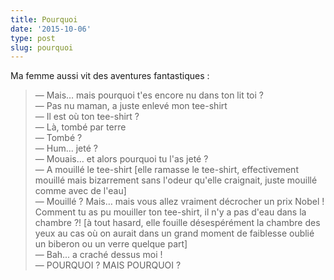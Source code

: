 ```yaml
---
title: Pourquoi
date: '2015-10-06'
type: post
slug: pourquoi
---
```


Ma femme aussi vit des aventures fantastiques :

> — Mais… mais pourquoi t'es encore nu dans ton lit toi ?  
> — Pas nu maman, a juste enlevé mon tee-shirt  
> — Il est où ton tee-shirt ?  
> — Là, tombé par terre  
> — Tombé ?  
> — Hum... jeté ?  
> — Mouais… et alors pourquoi tu l'as jeté ?  
> — A mouillé le tee-shirt [elle ramasse le tee-shirt, effectivement mouillé mais bizarrement sans l'odeur qu'elle craignait, juste mouillé comme avec de l'eau]  
> — Mouillé ? Mais… mais vous allez vraiment décrocher un prix Nobel ! Comment tu as pu mouiller ton tee-shirt, il n'y a pas d'eau dans la chambre ?! [à tout hasard, elle fouille désespérément la chambre des yeux au cas où on aurait dans un grand moment de faiblesse oublié un biberon ou un verre quelque part]  
> — Bah... a craché dessus moi !  
> — POURQUOI ? MAIS POURQUOI ?
